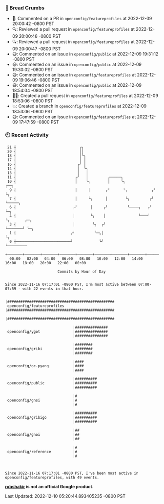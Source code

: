 ### 🍞 Bread Crumbs

 * 💬: Commented on a PR in  `openconfig/featureprofiles` at 2022-12-09 20:00:42 -0800 PST
 * 🔍: Reviewed a pull request in  `openconfig/featureprofiles` at 2022-12-09 20:00:48 -0800 PST
 * 🔍: Reviewed a pull request in  `openconfig/featureprofiles` at 2022-12-09 20:00:47 -0800 PST
 * 😃: Commented on an issue in `openconfig/public` at 2022-12-09 19:31:12 -0800 PST
 * 😃: Commented on an issue in `openconfig/public` at 2022-12-09 19:30:02 -0800 PST
 * 😃: Commented on an issue in `openconfig/featureprofiles` at 2022-12-09 19:06:46 -0800 PST
 * 😃: Commented on an issue in `openconfig/public` at 2022-12-09 18:54:04 -0800 PST
 * ✍🏼: Created a pull request in `openconfig/featureprofiles` at 2022-12-09 18:53:06 -0800 PST
 * 💥: Created a branch in `openconfig/featureprofiles` at 2022-12-09 18:53:06 -0800 PST
 * 😃: Commented on an issue in `openconfig/featureprofiles` at 2022-12-09 17:47:59 -0800 PST

### 🕘 Recent Activity
```
 21 ┼                             ╭╮
 20 ┤                             ││
 18 ┤                             │╰╮
 17 ┤                             │ │
 16 ┤                            ╭╯ │
 14 ┤                            │  ╰╮
 13 ┤                            │   │
 11 ┤                           ╭╯   │         ╭─────╮
 10 ┤                           │    ╰╮        │     ╰╮             ╭──╮
  9 ┤                           │     │       ╭╯      ╰╮           ╭╯  ╰╮
  7 ┤                           │     ╰╮      │        ╰╮         ╭╯    ╰─────╮
  6 ┤                          ╭╯      │     ╭╯         ╰────╮   ╭╯           ╰─╮
  4 ┤                          │       ╰╮    │               ╰───╯              ╰╮       ╭─╮
  3 ┤                          │        ╰╮  ╭╯                                   ╰───────╯ ╰─╮
  1 ┤                         ╭╯         ╰─╮│                                                ╰╮
  0 ┼─────────────────────────╯            ╰╯                                                 ╰─────────
    +───────+───────+───────+───────+───────+───────+───────+───────+───────+───────+───────+───────+────
  00:00   02:00   04:00   06:00   08:00   10:00   12:00   14:00   16:00   18:00   20:00   22:00   00:00   

						Commits by Hour of Day


Since 2022-11-16 07:17:01 -0800 PST, I'm most active between 07:00-07:59 - with 22 events in that hour.

```



```
                               |#################################################
 openconfig/featureprofiles    |#################################################
                               |#################################################

                               |###############
 openconfig/ygot               |###############
                               |###############

                               |########
 openconfig/gribi              |########
                               |########

                               |####
 openconfig/oc-pyang           |####
                               |####

                               |##########
 openconfig/public             |##########
                               |##########

                               |#
 openconfig/gnsi               |#
                               |#

                               |##########
 openconfig/gribigo            |##########
                               |##########

                               |##
 openconfig/gnoi               |##
                               |##

                               |#
 openconfig/reference          |#
                               |#



Since 2022-11-16 07:17:01 -0800 PST, I've been most active in openconfig/featureprofiles, with 49 events.

```
**[robshakir](mailto:robjs@google.com) is not an official Google product.**  


Last Updated: 2022-12-10 05:20:44.893405235 -0800 PST

